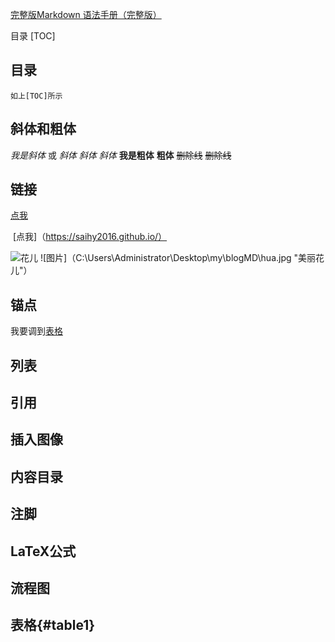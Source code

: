[完整版Markdown 语法手册（完整版）](http://blog.leanote.com/post/freewalk/Markdown-%E8%AF%AD%E6%B3%95%E6%89%8B%E5%86%8C#title)

目录
[TOC]

## 目录
	如上[TOC]所示
## 斜体和粗体
*我是斜体* 或 _斜体_
	*斜体*  _斜体_
**我是粗体**
	**粗体**
~~删除线~~
	~~删除线~~
## 链接

[点我](https://saihy2016.github.io/)

​	[点我]（https://saihy2016.github.io/）

![花儿](C:\Users\Administrator\Desktop\my\blogMD\hua.jpg '美丽的花儿' )
	![图片]（C:\Users\Administrator\Desktop\my\blogMD\hua.jpg "美丽花儿"）

## 锚点
 我要调到[表格](#table1)
## 列表
## 引用
## 插入图像
## 内容目录
## 注脚
## LaTeX公式
## 流程图
## 表格{#table1}

